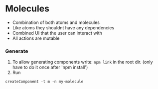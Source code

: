 # Molecules
* Combination of both atoms and molecules
* Like atoms they shouldnt have any dependencies
* Combined UI that the user can interact with
* All actions are mutable

### Generate
1. To allow generating components write: `npm link` in the root dir. (only have to do it once after 'npm install')
2. Run 
```
createComponent -t m -n my-molecule
```